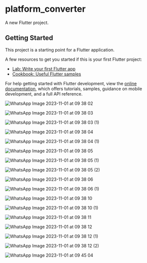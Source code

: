 # platform_converter

A new Flutter project.

## Getting Started

This project is a starting point for a Flutter application.

A few resources to get you started if this is your first Flutter project:

- [Lab: Write your first Flutter app](https://docs.flutter.dev/get-started/codelab)
- [Cookbook: Useful Flutter samples](https://docs.flutter.dev/cookbook)

For help getting started with Flutter development, view the
[online documentation](https://docs.flutter.dev/), which offers tutorials,
samples, guidance on mobile development, and a full API reference.

![WhatsApp Image 2023-11-01 at 09 38 02](https://github.com/Rutvabhatt19/PlatformConvertorapp/assets/118719070/91dbeb15-1861-4fbe-b0db-30b1d593b56b)

![WhatsApp Image 2023-11-01 at 09 38 03](https://github.com/Rutvabhatt19/PlatformConvertorapp/assets/118719070/0ee8750b-ab8a-4c04-953a-46f5e0a3a137)

![WhatsApp Image 2023-11-01 at 09 38 03 (1)](https://github.com/Rutvabhatt19/PlatformConvertorapp/assets/118719070/e4c1df15-a5a1-405f-89fe-b96fa813c174)

![WhatsApp Image 2023-11-01 at 09 38 04](https://github.com/Rutvabhatt19/PlatformConvertorapp/assets/118719070/3e2aee5c-4e5b-40e8-9273-9a967f40f6fc)

![WhatsApp Image 2023-11-01 at 09 38 04 (1)](https://github.com/Rutvabhatt19/PlatformConvertorapp/assets/118719070/a89ba7fd-75ee-4f11-9ed8-a6cd407f22ab)

![WhatsApp Image 2023-11-01 at 09 38 05](https://github.com/Rutvabhatt19/PlatformConvertorapp/assets/118719070/b7ae5cf5-e05a-473a-90ca-ee523241231a)

![WhatsApp Image 2023-11-01 at 09 38 05 (1)](https://github.com/Rutvabhatt19/PlatformConvertorapp/assets/118719070/23521bdc-cf1e-4321-a9dd-b3a8c123d52b)

![WhatsApp Image 2023-11-01 at 09 38 05 (2)](https://github.com/Rutvabhatt19/PlatformConvertorapp/assets/118719070/ca4c767d-1926-4292-aec1-df16a371bed7)

![WhatsApp Image 2023-11-01 at 09 38 06](https://github.com/Rutvabhatt19/PlatformConvertorapp/assets/118719070/99a64f68-f396-40b9-9aab-08814e5cfea8)

![WhatsApp Image 2023-11-01 at 09 38 06 (1)](https://github.com/Rutvabhatt19/PlatformConvertorapp/assets/118719070/2a9ac70a-b486-4ec9-83e9-5c9aaaf53dc5)

![WhatsApp Image 2023-11-01 at 09 38 10](https://github.com/Rutvabhatt19/PlatformConvertorapp/assets/118719070/c99a8dd5-b0a9-40c1-9b26-7cf5636440a1)

![WhatsApp Image 2023-11-01 at 09 38 10 (1)](https://github.com/Rutvabhatt19/PlatformConvertorapp/assets/118719070/b7339fcb-09e0-4227-a8b5-646b3c394cf7)

![WhatsApp Image 2023-11-01 at 09 38 11](https://github.com/Rutvabhatt19/PlatformConvertorapp/assets/118719070/cad29514-34d2-4a70-a1d7-0455fccf6c22)

![WhatsApp Image 2023-11-01 at 09 38 12](https://github.com/Rutvabhatt19/PlatformConvertorapp/assets/118719070/da1c5d6d-748f-4651-b160-14aedcb52f65)

![WhatsApp Image 2023-11-01 at 09 38 12 (1)](https://github.com/Rutvabhatt19/PlatformConvertorapp/assets/118719070/b5d1ab40-143d-40d6-a7e3-2a22a94acfb2)

![WhatsApp Image 2023-11-01 at 09 38 12 (2)](https://github.com/Rutvabhatt19/PlatformConvertorapp/assets/118719070/e2f2e6da-ddec-4c86-b791-d06e3e73735c)

![WhatsApp Image 2023-11-01 at 09 45 04](https://github.com/Rutvabhatt19/PlatformConvertorapp/assets/118719070/5afcebab-a8e5-43f5-bad0-0a16420e77d8)
